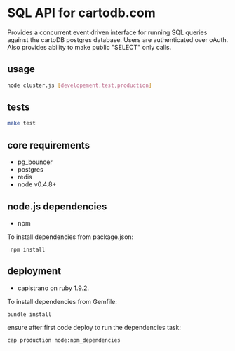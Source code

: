 SQL API for cartodb.com
========================
 
Provides a concurrent event driven interface for running SQL queries against the cartoDB postgres database. Users are authenticated over oAuth. Also provides ability to make public "SELECT" only calls.

usage
------
``` bash
node cluster.js [developement,test,production]
```

tests
------
``` bash
make test
```

core requirements
-------------
* pg_bouncer
* postgres
* redis
* node v0.4.8+

node.js dependencies
---------------------
* npm

To install dependencies from package.json:

``` npm install```

deployment
----------
* capistrano on ruby 1.9.2. 

To install dependencies from Gemfile:

```bundle install``` 

ensure after first code deploy to run the dependencies task:

```cap production node:npm_dependencies```

